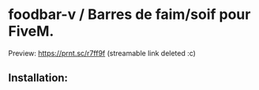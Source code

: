 # foodbar-v / Barres de faim/soif pour FiveM.
 
Preview: https://prnt.sc/r7ff9f (streamable link deleted :c)

## Installation: 
